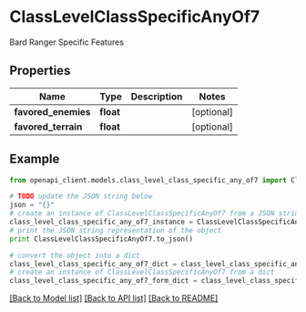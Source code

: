 # ClassLevelClassSpecificAnyOf7

Bard Ranger Specific Features

## Properties
Name | Type | Description | Notes
------------ | ------------- | ------------- | -------------
**favored_enemies** | **float** |  | [optional] 
**favored_terrain** | **float** |  | [optional] 

## Example

```python
from openapi_client.models.class_level_class_specific_any_of7 import ClassLevelClassSpecificAnyOf7

# TODO update the JSON string below
json = "{}"
# create an instance of ClassLevelClassSpecificAnyOf7 from a JSON string
class_level_class_specific_any_of7_instance = ClassLevelClassSpecificAnyOf7.from_json(json)
# print the JSON string representation of the object
print ClassLevelClassSpecificAnyOf7.to_json()

# convert the object into a dict
class_level_class_specific_any_of7_dict = class_level_class_specific_any_of7_instance.to_dict()
# create an instance of ClassLevelClassSpecificAnyOf7 from a dict
class_level_class_specific_any_of7_form_dict = class_level_class_specific_any_of7.from_dict(class_level_class_specific_any_of7_dict)
```
[[Back to Model list]](../README.md#documentation-for-models) [[Back to API list]](../README.md#documentation-for-api-endpoints) [[Back to README]](../README.md)


